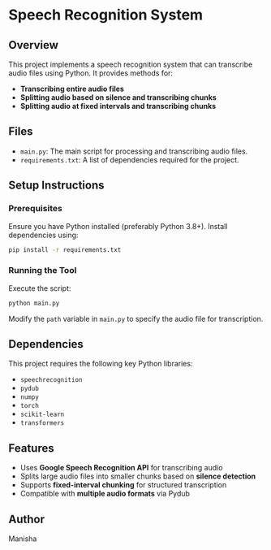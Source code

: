 # Speech Recognition System

## Overview
This project implements a speech recognition system that can transcribe audio files using Python. It provides methods for:
- **Transcribing entire audio files**
- **Splitting audio based on silence and transcribing chunks**
- **Splitting audio at fixed intervals and transcribing chunks**

## Files
- `main.py`: The main script for processing and transcribing audio files.
- `requirements.txt`: A list of dependencies required for the project.

## Setup Instructions
### Prerequisites
Ensure you have Python installed (preferably Python 3.8+). Install dependencies using:
```sh
pip install -r requirements.txt
```

### Running the Tool
Execute the script:
```sh
python main.py
```
Modify the `path` variable in `main.py` to specify the audio file for transcription.

## Dependencies
This project requires the following key Python libraries:
- `speechrecognition`
- `pydub`
- `numpy`
- `torch`
- `scikit-learn`
- `transformers`

## Features
- Uses **Google Speech Recognition API** for transcribing audio
- Splits large audio files into smaller chunks based on **silence detection**
- Supports **fixed-interval chunking** for structured transcription
- Compatible with **multiple audio formats** via Pydub

## Author
Manisha

